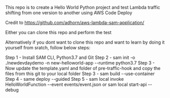 This repo is to create a Hello World Python project and test Lambda traffic shifting from one version to another using AWS Code Deploy


Credit to https://github.com/adhorn/aws-lambda-sam-application/

Either you can clone this repo and perform the test

Alternatively if you dont want to clone this repo and want to learn by doing it yourself from sratch, follow below steps:

Step 1 - Install SAM CLI, Python3.7 and Git
Step 2 - sam init -o ./newdevdaydemo -n new-helloworld-app --runtime python3.7
Step 3 - Now update the template.yaml and folder of pre-traffic-hook and copy the files from this git to your local folder
Step 3 - sam build --use-container
Step 4 - same deploy --guided
Step 5 - sam local invoke HelloWorldFunction --event events/event.json or sam local start-api --debug

